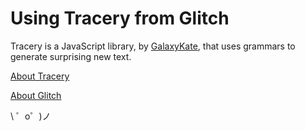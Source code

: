 Using Tracery from Glitch
=========================

Tracery is a JavaScript library, by [GalaxyKate](https://twitter.com/GalaxyKate), that uses grammars to generate surprising new text.

[About Tracery](https://github.com/galaxykate/tracery)

[About Glitch](https://glitch.com/about)

\ ゜o゜)ノ
